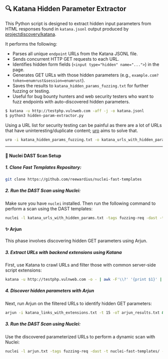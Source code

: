 ## 🔍 Katana Hidden Parameter Extractor

This Python script is designed to extract hidden input parameters from HTML responses found in `katana.jsonl` output produced by [projectdiscovery/katana](https://github.com/projectdiscovery/katana).

It performs the following:

- Parses all unique `endpoint` URLs from the Katana JSONL file.
- Sends concurrent HTTP GET requests to each URL.
- Identifies hidden form fields (`<input type="hidden" name="...">`) in the page.
- Generates GET URLs with those hidden parameters (e.g., `example.com?token=enumrust&session=enumrust`).
- Saves the results to `katana_hidden_params_fuzzing.txt` for further fuzzing or testing.
- Useful for bug bounty hunters and web security testers who want to fuzz endpoints with auto-discovered hidden parameters.
```bash
$ katana -u http://testphp.vulnweb.com -aff -j -o katana.jsonl
$ python3 hidden-param-extractor.py
```
Using a URL list for security testing can be painful as there are a lot of URLs that have uninteresting/duplicate content; [uro](https://github.com/s0md3v/uro) aims to solve that.
```bash
uro -i katana_hidden_params_fuzzing.txt -o katana_urls_with_hidden_params.txt
```
---
#### 🚀 Nuclei DAST Scan Setup

##### 1. Clone Fast Templates Repository:
```bash
git clone https://github.com/reewardius/nuclei-fast-templates
```
##### 2. Run the DAST Scan using Nuclei:
Make sure you have `nuclei` installed. Then run the following command to perform a scan using the DAST templates:
```bash
nuclei -l katana_urls_with_hidden_params.txt -tags fuzzing-req -dast -t nuclei-fast-templates/ -o hidden_params_dast_results.txt
```

#### ✨ Arjun

This phase involves discovering hidden GET parameters using Arjun.

##### 3. Extract URLs with backend extensions using Katana

First, use Katana to crawl URLs and filter those with common server-side script extensions:
```bash
katana -u http://testphp.vulnweb.com -o - | awk -F'\\?' '{print $1}' | sort -u | grep -Ei '\.(php|asp|aspx|ashx|jsp|jspx|cgi|pl|py|rb|cfm)$' > katana_links_with_extensions.txt
```
##### 4. Discover hidden parameters with Arjun

Next, run Arjun on the filtered URLs to identify hidden GET parameters:
```bash
arjun -i katana_links_with_extensions.txt -t 15 -oT arjun_results.txt && uro -i arjun_results.txt -o arjun.txt
```
##### 3. Run the DAST Scan using Nuclei:

Use the discovered parameterized URLs to perform a dynamic scan with Nuclei:
```bash
nuclei -l arjun.txt -tags fuzzing-req -dast -t nuclei-fast-templates/ -fuzz-param-frequency 10000 -o arjun_params_dast_results.txt
```
